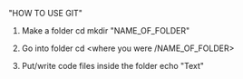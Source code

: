 "HOW TO USE GIT"

1. Make a folder
cd <to wherever you want>
mkdir "NAME_OF_FOLDER"

2. Go into folder
cd <where you were /NAME_OF_FOLDER>

3. Put/write code files inside the folder
echo "Text"
